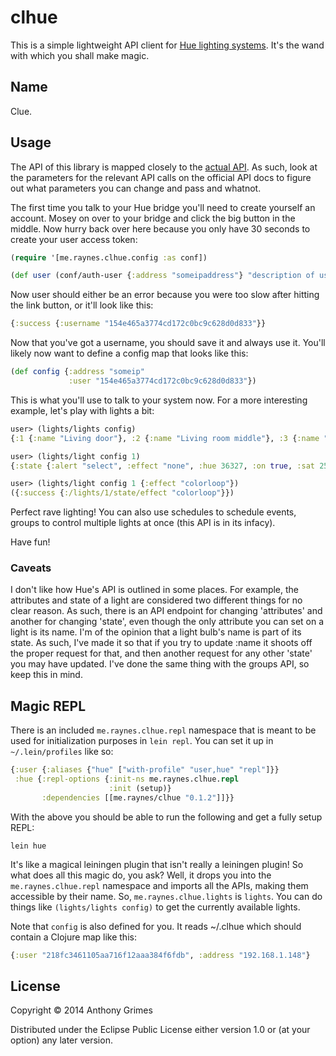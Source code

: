 # clhue

This is a simple lightweight API client for
[Hue lighting systems](http://meethue.com/). It's the wand with which you shall
make magic.

## Name

Clue.

## Usage

The API of this library is mapped closely to the
[actual API](http://developers.meethue.com/gettingstarted.html). As such, look
at the parameters for the relevant API calls on the official API docs to figure
out what parameters you can change and pass and whatnot.

The first time you talk to your Hue bridge you'll need to create yourself an
account. Mosey on over to your bridge and click the big button in the
middle. Now hurry back over here because you only have 30 seconds to create your
user access token:

```clojure
(require '[me.raynes.clhue.config :as conf])

(def user (conf/auth-user {:address "someipaddress"} "description of user"))
```

Now user should either be an error because you were too slow after hitting the
link button, or it'll look like this:

```clojure
{:success {:username "154e465a3774cd172c0bc9c628d0d833"}}
```

Now that you've got a username, you should save it and always use it. You'll
likely now want to define a config map that looks like this:

```clojure
(def config {:address "someip"
             :user "154e465a3774cd172c0bc9c628d0d833"})
```

This is what you'll use to talk to your system now. For a more interesting
example, let's play with lights a bit:

```clojure
user> (lights/lights config)
{:1 {:name "Living door"}, :2 {:name "Living room middle"}, :3 {:name "Living room window"}}

user> (lights/light config 1)
{:state {:alert "select", :effect "none", :hue 36327, :on true, :sat 254, :xy [0.2883 0.2795], :colormode "hs", :reachable true, :ct 153, :bri 242}, :type "Extended color light", :name "Living door", :modelid "LCT001", :swversion "66009663", :pointsymbol {:1 "none", :2 "none", :3 "none", :4 "none", :5 "none", :6 "none", :7 "none", :8 "none"}}

user> (lights/light config 1 {:effect "colorloop"})
({:success {:/lights/1/state/effect "colorloop"}})
```

Perfect rave lighting! You can also use schedules to schedule events, groups to
control multiple lights at once (this API is in its infacy).

Have fun!

### Caveats

I don't like how Hue's API is outlined in some places. For example, the
attributes and state of a light are considered two different things for no
clear reason. As such, there is an API endpoint for changing 'attributes' and
another for changing 'state', even though the only attribute you can set on a
light is its name. I'm of the opinion that a light bulb's name is part of its
state. As such, I've made it so that if you try to update :name it shoots off
the proper request for that, and then another request for any other 'state' you
may have updated. I've done the same thing with the groups API, so keep this in mind.


## Magic REPL

There is an included `me.raynes.clhue.repl` namespace that is meant to be used
for initialization purposes in `lein repl`. You can set it up in
`~/.lein/profiles` like so:

```clojure
{:user {:aliases {"hue" ["with-profile" "user,hue" "repl"]}}
 :hue {:repl-options {:init-ns me.raynes.clhue.repl
                      :init (setup)}
       :dependencies [[me.raynes/clhue "0.1.2"]]}}
```

With the above you should be able to run the following and get a fully setup
REPL:

```
lein hue
```

It's like a magical leiningen plugin that isn't really a leiningen plugin! So
what does all this magic do, you ask? Well, it drops you into the
`me.raynes.clhue.repl` namespace and imports all the APIs, making them
accessible by their name. So, `me.raynes.clhue.lights` is `lights`. You can do
things like `(lights/lights config)` to get the currently available lights.

Note that `config` is also defined for you. It reads ~/.clhue which should
contain a Clojure map like this:

```clojure
{:user "218fc3461105aa716f12aaa384f6fdb", :address "192.168.1.148"}
```

## License

Copyright © 2014 Anthony Grimes

Distributed under the Eclipse Public License either version 1.0 or (at
your option) any later version.
